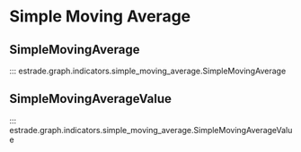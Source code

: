 # Simple Moving Average

## SimpleMovingAverage

::: estrade.graph.indicators.simple_moving_average.SimpleMovingAverage



## SimpleMovingAverageValue

::: estrade.graph.indicators.simple_moving_average.SimpleMovingAverageValue